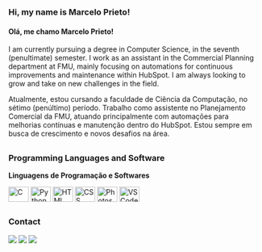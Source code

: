 ### Hi, my name is Marcelo Prieto!  
#### Olá, me chamo Marcelo Prieto!  

I am currently pursuing a degree in Computer Science, in the seventh (penultimate) semester. I work as an assistant in the Commercial Planning department at FMU, mainly focusing on automations for continuous improvements and maintenance within HubSpot. I am always looking to grow and take on new challenges in the field.  

Atualmente, estou cursando a faculdade de Ciência da Computação, no sétimo (penúltimo) período. Trabalho como assistente no Planejamento Comercial da FMU, atuando principalmente com automações para melhorias contínuas e manutenção dentro do HubSpot. Estou sempre em busca de crescimento e novos desafios na área.  

##  

### Programming Languages and Software  
**Linguagens de Programação e Softwares**  

<div style="display: inline_block">
  <img align="center" alt="C" height="30" width="40" src="https://cdn.jsdelivr.net/gh/devicons/devicon/icons/c/c-plain.svg">
  <img align="center" alt="Python" height="30" width="40" src="https://cdn.jsdelivr.net/gh/devicons/devicon/icons/python/python-original.svg">
  <img align="center" alt="HTML" height="30" width="40" src="https://cdn.jsdelivr.net/gh/devicons/devicon/icons/html5/html5-original.svg">
  <img align="center" alt="CSS" height="30" width="40" src="https://cdn.jsdelivr.net/gh/devicons/devicon/icons/css3/css3-original.svg">
  <img align="center" alt="Photoshop" height="30" width="40" src="https://cdn.jsdelivr.net/gh/devicons/devicon/icons/photoshop/photoshop-plain.svg">
  <img align="center" alt="VS Code" height="30" width="40" src="https://cdn.jsdelivr.net/gh/devicons/devicon/icons/vscode/vscode-original.svg">
</div>  

##  

### Contact  
<div> 
  <a href="https://instagram.com/vpsdam_?igshid=OGQ5ZDc2ODk2ZA==" target="_blank"><img src="https://img.shields.io/badge/-Instagram-%23E4405F?style=for-the-badge&logo=instagram&logoColor=white" target="_blank"></a>
  <a href="https://discord.gg/qrDBBmGB" target="_blank"><img src="https://img.shields.io/badge/Discord-7289DA?style=for-the-badge&logo=discord&logoColor=white" target="_blank"></a> 
  <a href="mailto:marceloadspv@gmail.com"><img src="https://img.shields.io/badge/-Gmail-%23333?style=for-the-badge&logo=gmail&logoColor=white" target="_blank"></a>
</div>
